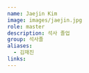 ```yaml
---
name: Jaejin Kim
image: images/jaejin.jpg
role: master
description: 석사 졸업
group: 석사졸
aliases:
  - 김재진
links:
---
```


